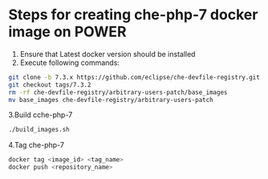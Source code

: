# Steps for creating che-php-7 docker image on POWER
 1. Ensure that Latest docker version should be installed
 2. Execute following commands:
 
 ```bash
git clone -b 7.3.x https://github.com/eclipse/che-devfile-registry.git
git checkout tags/7.3.2
rm -rf che-devfile-registry/arbitrary-users-patch/base_images
mv base_images che-devfile-registry/arbitrary-users-patch
```
3.Build cche-php-7

```bash
./build_images.sh
```
4.Tag che-php-7

```bash
docker tag <image_id> <tag_name>
docker push <repository_name>
```
